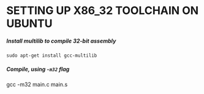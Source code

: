 # SETTING UP X86_32 TOOLCHAIN ON UBUNTU

##### Install multilib to compile 32-bit assembly
`sudo apt-get install gcc-multilib`

##### Compile, using `-m32` flag
gcc -m32 main.c main.s
